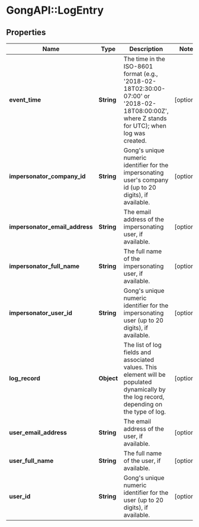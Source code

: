 # GongAPI::LogEntry

## Properties
Name | Type | Description | Notes
------------ | ------------- | ------------- | -------------
**event_time** | **String** | The time in the ISO-8601 format (e.g., &#x27;2018-02-18T02:30:00-07:00&#x27; or &#x27;2018-02-18T08:00:00Z&#x27;, where Z stands for UTC); when log was created. | [optional] 
**impersonator_company_id** | **String** | Gong&#x27;s unique numeric identifier for the impersonating user&#x27;s company id (up to 20 digits), if available. | [optional] 
**impersonator_email_address** | **String** | The email address of the impersonating user, if available. | [optional] 
**impersonator_full_name** | **String** | The full name of the impersonating user, if available. | [optional] 
**impersonator_user_id** | **String** | Gong&#x27;s unique numeric identifier for the impersonating user (up to 20 digits), if available. | [optional] 
**log_record** | **Object** | The list of log fields and associated values. This element will be populated dynamically by the log record, depending on the type of log. | [optional] 
**user_email_address** | **String** | The email address of the user, if available. | [optional] 
**user_full_name** | **String** | The full name of the user, if available. | [optional] 
**user_id** | **String** | Gong&#x27;s unique numeric identifier for the user (up to 20 digits), if available. | [optional] 

